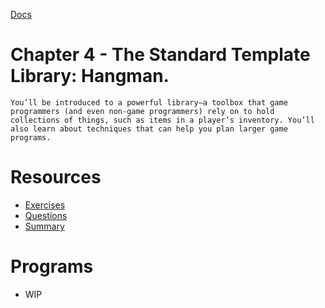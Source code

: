 [Docs](../)
# Chapter 4 - The Standard Template Library: Hangman.

`You’ll be introduced to a powerful library—a toolbox that game programmers (and even non-game programmers) rely on to hold collections of things, such as items in a player’s inventory. You’ll also learn about techniques that can help you plan larger game programs.`

# Resources
- [Exercises](Exercises/)
- [Questions](Questions/)
- [Summary](Summary/)

# Programs
- WIP